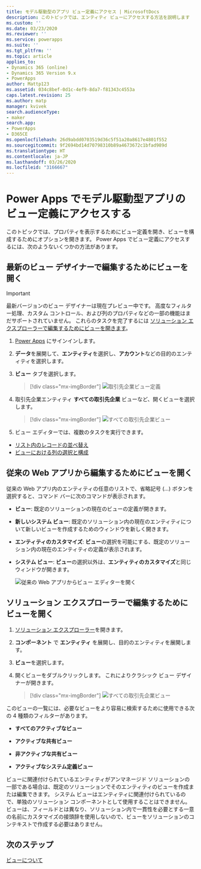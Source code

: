 ```yaml
---
title: モデル駆動型のアプリ ビュー定義にアクセス | MicrosoftDocs
description: このトピックでは、エンティティ ビューにアクセスする方法を説明します
ms.custom: ''
ms.date: 03/23/2020
ms.reviewer: ''
ms.service: powerapps
ms.suite: ''
ms.tgt_pltfrm: ''
ms.topic: article
applies_to:
- Dynamics 365 (online)
- Dynamics 365 Version 9.x
- PowerApps
author: Mattp123
ms.assetid: 034c8bef-0d1c-4ef9-8da7-f81343c4553a
caps.latest.revision: 25
ms.author: matp
manager: kvivek
search.audienceType:
- maker
search.app:
- PowerApps
- D365CE
ms.openlocfilehash: 26d9abdd0703519d36c5f51a20a8617e4801f552
ms.sourcegitcommit: 9f2694bd14d70798310b89a4673672c1bfad989d
ms.translationtype: HT
ms.contentlocale: ja-JP
ms.lasthandoff: 03/26/2020
ms.locfileid: "3166667"
---
```

# <a name="access-a-model-driven-app-view-definition-in-power-apps"></a>Power Apps でモデル駆動型アプリのビュー定義にアクセスする

 このトピックでは、プロパティを表示するためにビュー定義を開き、ビューを構成するためにオプションを開きます。 Power Apps でビュー定義にアクセスするには、次のようないくつかの方法があります。 
  
  
## <a name="open-a-view-for-editing-in-the-latest-view-designer"></a>最新のビュー デザイナーで編集するためにビューを開く

> [!IMPORTANT]
> 最新バージョンのビュー デザイナーは現在プレビュー中です。 高度なフィルター処理、カスタム コントロール、および列のプロパティなどの一部の機能はまだサポートされていません。 これらのタスクを完了するには [ソリューション エクスプローラーで編集するためにビューを開きます](#open-a-view-for-editing-in-solution-explorer)。

1.  [Power Apps](https://make.powerapps.com/?utm_source=padocs&utm_medium=linkinadoc&utm_campaign=referralsfromdoc) にサインインします。  

2.  **データ**を展開して、**エンティティ**を選択し、**アカウント**などの目的のエンティティを選択します。   

3. **ビュー** タブを選択します。

    > [!div class="mx-imgBorder"] 
    > ![取引先企業ビュー定義](media/account-view-definitions.png)

4. 取引先企業エンティティ **すべての取引先企業** ビューなど、開くビューを選択します。

    > [!div class="mx-imgBorder"] 
    > ![すべての取引先企業ビュー](media/account-view-designer.png)

5. ビュー エディターでは、複数のタスクを実行できます。 
 
- [リスト内のレコードの並べ替え](configure-sorting.md)
- [ビューにおける列の選択と構成](choose-and-configure-columns.md)

## <a name="open-a-view-for-editing-from-a-legacy-web-app"></a>従来の Web アプリから編集するためにビューを開く
従来の Web アプリ内のエンティティの任意のリストで、省略記号 (...) ボタンを選択すると、コマンド バーに次のコマンドが表示されます。  

- **ビュー**: 既定のソリューションの現在のビューの定義が開きます。  
  
- **新しいシステム ビュー**: 既定のソリューション内の現在のエンティティについて新しいビューを作成するためのウィンドウを新しく開きます。  
  
- **エンティティのカスタマイズ**: **ビュー**の選択を可能にする、既定のソリューション内の現在のエンティティの定義が表示されます。  
  
- **システム ビュー**: **ビュー**の選択以外は、**エンティティのカスタマイズ**と同じウィンドウが開きます。  

   ![従来の Web アプリからビュー エディターを開く](media/open-view-editor-from-view.png)

## <a name="open-a-view-for-editing-in-solution-explorer"></a>ソリューション エクスプローラーで編集するためにビューを開く 
1.  [ソリューション エクスプローラー](advanced-navigation.md#solution-explorer)を開きます。  
  
2.  **コンポーネント** で **エンティティ** を展開し、目的のエンティティを展開します。  
  
3.  **ビュー**を選択します。  
  
4.  開くビューをダブルクリックします。 これによりクラシック ビュー デザイナーが開きます。
    
    > [!div class="mx-imgBorder"] 
    > ![すべての取引先企業ビュー](media/all-accounts-view.png)

 このビューの一覧には、必要なビューをより容易に検索するために使用できる次の 4 種類のフィルターがあります。  
  
- **すべてのアクティブなビュー**  

- **アクティブな共有ビュー**  

- **非アクティブな共有ビュー**  

- **アクティブなシステム定義ビュー**  
  
 ビューに関連付けられているエンティティがアンマネージド ソリューションの一部である場合は、既定のソリューションでそのエンティティのビューを作成または編集できます。 システム ビューはエンティティに関連付けられているので、単独のソリューション コンポーネントとして使用することはできません。 ビューは、フィールドとは異なり、ソリューション内で一貫性を必要とする一意の名前にカスタマイズの接頭辞を使用しないので、ビューをソリューションのコンテキストで作成する必要はありません。 
 
## <a name="next-steps"></a>次のステップ
[ビューについて](create-edit-views.md)


